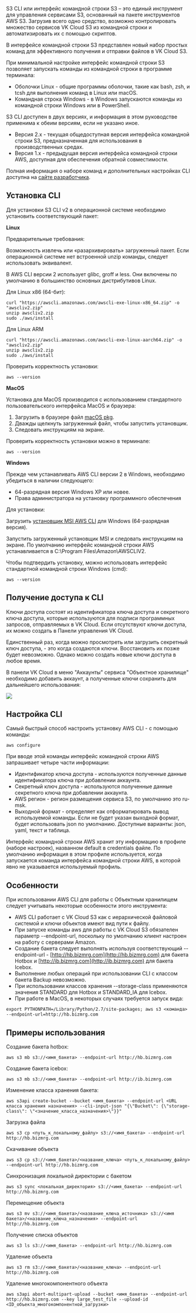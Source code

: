 S3 CLI или интерфейс командной строки S3 – это единый инструмент для управления сервисами S3, основанный на пакете инструментов AWS S3. Загрузив всего одно средство, возможно контролировать множество сервисов VK Cloud S3 из командной строки и автоматизировать их с помощью скриптов.

В интерфейсе командной строки S3 представлен новый набор простых команд для эффективного получения и отправки файлов в VK Cloud S3.

При минимальной настройке интерфейс командной строки S3 позволяет запускать команды из командной строки в программе терминала:

- Оболочки Linux - общие программы оболочки, такие как bash, zsh, и tcsh для выполнения команд в Linux или macOS.
- Командная строка Windows - в Windows запускаются команды из командной строки Windows или в PowerShell.

S3 CLI доступен в двух версиях, и информация в этом руководстве применима к обеим версиям, если не указано иное.

- Версия 2.x - текущая общедоступная версия интерфейса командной строки S3, предназначенная для использования в производственных средах.
- Версия 1.x - предыдущая версия интерфейса командной строки AWS, доступная для обеспечения обратной совместимости.

Полная информация о наборе команд и дополнительных настройках CLI доступна на [сайте разработчика](https://docs.aws.amazon.com/cli/index.html).

## Установка CLI

Для установки S3 CLI v2 в операционной системе необходимо установить соответствующий пакет:

**Linux**

Предварительные требования:

Возможность извлечь или «разархивировать» загруженный пакет. Если операционной системе нет встроенной unzip команды, следует использовать эквивалент.

В AWS CLI версии 2 использует glibc, groff и less. Они включены по умолчанию в большинство основных дистрибутивов Linux.

Для Linux x86 (64-бит):

```
curl "https://awscli.amazonaws.com/awscli-exe-linux-x86_64.zip" -o "awscliv2.zip"
unzip awscliv2.zip
sudo ./aws/install
```

Для Linux ARM

```
curl "https://awscli.amazonaws.com/awscli-exe-linux-aarch64.zip" -o "awscliv2.zip"
unzip awscliv2.zip
sudo ./aws/install
```

Проверить корректность установки:

```
aws --version
```

**MacOS**

Установка для MacOS производится с использованием стандартного пользовательского интерфейса MacOS и браузера:

1.  Загрузить в браузере файл [macOS pkg](https://awscli.amazonaws.com/AWSCLIV2.pkg).
2.  Дважды щелкнуть загруженный файл, чтобы запустить установщик.
3.  Следовать инструкциям на экране.

Проверить корректность установки можно в терминале:

```
aws --version
```

**Windows**

Прежде чем устанавливать AWS CLI версии 2 в Windows, необходимо убедиться в наличии следующего:

- 64-разрядная версия Windows XP или новее.
- Права администратора на установку программного обеспечения

Для установки:

Загрузить [установщик MSI AWS CLI](https://awscli.amazonaws.com/AWSCLIV2.msi) для Windows (64-разрядная версия).

Запустить загруженный установщик MSI и следовать инструкциям на экране. По умолчанию интерфейс командной строки AWS устанавливается в C:\\Program Files\\Amazon\\AWSCLIV2.

Чтобы подтвердить установку, можно использовать интерфейс стандартной командной строки Windows (cmd):

```
aws --version
```

## Получение доступа к CLI

Ключи доступа состоят из идентификатора ключа доступа и секретного ключа доступа, которые используются для подписи программных запросов, отправляемых в VK Cloud. Если отсутствуют ключи доступа, их можно создать в Панели управления VK Cloud.

Единственный раз, когда можно просмотреть или загрузить секретный ключ доступа, - это когда создаются ключи. Восстановить их позже будет невозможно. Однако можно создать новые ключи доступа в любое время.

В панели VK Cloud в меню "Аккаунты" сервиса "Объектное хранилище" необходимо добавить аккаунт, а полученные ключи сохранить для дальнейшего использования:

![](./assets/1598234121428-1598234121428.png)

## Настройка CLI

Самый быстрый способ настроить установку AWS CLI - с помощью команды:

```
aws configure
```

При вводе этой команды интерфейс командной строки AWS запрашивает четыре части информации:

- Идентификатор ключа доступа - используются полученные данные идентификатора ключа при добавлении аккаунта.
- Секретный ключ доступа - используются полученные данные секретного ключа при добавлении аккаунта.
- AWS регион - регион размещения сервиса S3, по умолчанию это ru-msk.
- Выходной формат - определяет как отформатировать вывод используемой команды. Если не будет указан выходной формат, будет использовать json по умолчанию. Доступные варианты: json, yaml, текст и таблица.

Интерфейс командной строки AWS хранит эту информацию в профиле (наборе настроек), названном default в credentials файле. По умолчанию информация в этом профиле используется, когда запускается команда интерфейса командной строки AWS, в которой явно не указывается используемый профиль.

## Особенности

При использовании AWS CLI для работы с Объектным хранилищем следует учитывать некоторые особенности этого инструмента:

- AWS CLI работает с VK Cloud S3 как с иерархической файловой системой и ключи объектов имеют вид пути к файлу.
- При запуске команды aws для работы с VK Cloud S3 обязателен параметр --endpoint-url, поскольку по умолчанию клиент настроен на работу с серверами Amazon.
- Создание бакета следует выполнять используя соответствующий --endpoint-url - [http://hb.bizmrg.com](http://hb.bizmrg.com) для бакета Hotbox и [http://ib.bizmrg.com](http://ib.bizmrg.com) для бакета Icebox.
- Выполнение любых операций при использовании CLI с классом бакета Backup невозможно.
- При использовании классов хранения --storage-class применяются значения STANDARD для Hotbox и STANDARD_IA для Icebox.
- При работе в MacOS, в некоторых случаях требуется запуск вида:

```
export PYTHONPATH=/Library/Python/2.7/site-packages; aws s3 <команда> --endpoint-url=http://hb.bizmrg.com
```

## Примеры использования

Создание бакета hotbox:

```
aws s3 mb s3://<имя_бакета> --endpoint-url http://hb.bizmrg.com
```

Создание бакета icebox:

```
aws s3 mb s3://<имя_бакета> --endpoint-url http://ib.bizmrg.com
```

Изменение класса хранения бакета:

```
aws s3api create-bucket --bucket <имя_бакета> --endpoint-url <URL класса хранения назначения> --cli-input-json "{\"Bucket\": {\"storage-class\": \"<значение_класса_назначения>\"}}"
```

Загрузка файла

```
aws s3 cp <путь_к_локальному_файлу> s3://<имя_бакета> --endpoint-url http://hb.bizmrg.com
```

Скачивание объекта

```
aws s3 cp s3://<имя_бакета>/<название_ключа> <путь_к_локальному_файлу> --endpoint-url http://hb.bizmrg.com
```

Синхронизация локальной директории с бакетом

```
aws s3 sync <локальная_директория> s3://<имя_бакета> --endpoint-url http://hb.bizmrg.com
```

Перемещение объекта

```
aws s3 mv s3://<имя_бакета>/<название_ключа_источника> s3://<имя бакета>/<название_ключа_назначения> --endpoint-url http://hb.bizmrg.com
```

Получение списка объектов

```
aws s3 ls s3://<имя_бакета> --endpoint-url http://hb.bizmrg.com
```

Удаление объекта

```
aws s3 rm s3://<имя_бакета>/<название_ключа> --endpoint-url http://hb.bizmrg.com
```

Удаление многокомпонентного объекта

```
aws s3api abort-multipart-upload --bucket <имя_бакета> --endpoint-url http://hb.bizmrg.com --key large_test_file --upload-id <ID_объекта_многокомпонентной_загрузки>
```
